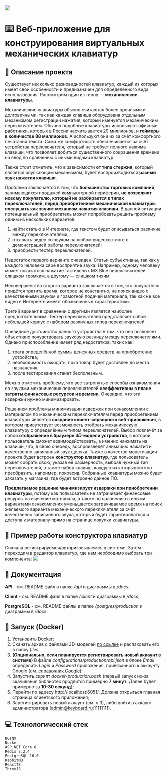 <img src="https://github.com/tovDmitrij/keyboards/blob/main/docs/_readme/preview.jpeg" />

# :keyboard: Веб-приложение для конструирования виртуальных механических клавиатур

## :open_book: Описание проекта
Существует несколько разновидностей клавиатур, каждый из которых имеет свои особенности и предназначен для определённого вида использования. Рассмотрим один из типов — **механические клавиатуры**.

Механические клавиатуры обычно считаются более прочными и долговечными, так как каждая клавиша оборудована отдельным механизмом регистрации нажатия, который именуется механическим переключателем. Обычно подобные клавиатуры используют офисные работники, которых в России насчитывается 29 миллионов, и **геймеры в количестве 88 миллионов**. А используют они их за счёт комфортного печатания текста. Сама же комфортность обеспечивается за счёт устройства переключателя, который не требует полного нажима клавиши, что позволяет добиться существенного сокращения времени на ввод по сравнению с иными видами клавиатур.

Также стоит отметить, что в зависимости **от типа стержня**, который является опускающим механизмом, будет воспроизводиться **разный звук нажатия клавиши**.

Проблема заключается в том, что **большинство торговых компаний**, занимающихся продажей компьютерной периферии, **не позволяют новому покупателю, который не разбирается в типах переключателей, перед приобретением механической клавиатуры послушать как звучит механизм нажатия клавиши**. В данной ситуации потенциальный приобретатель может попробовать решить проблему одним из нескольких вариантов:
1)	найти статью в Интернете, где текстом будет описываться различие между переключателями;
2)	отыскать видео со звуком на любом видеохостинге с демонстрацией работы переключателей;
3)	приобрести тестер переключателей.

Недостаток первого варианта очевиден. Статьи субъективны, так как у каждого человека своё восприятие звука. Например, одному человеку может показаться нажатие тактильных MX Blue переключателей слишком громким, а другому — слишком тихим.

Несовершенство второго варианта заключается в том, что покупателю придётся тратить время, которое не константно, на поиск видео с качественными звуком и грамотной подачей материала, так как не все видео в Интернете имеют обозначенные характеристики.

Третий вариант в сравнении с другими является наиболее предпочтительным. Тестер переключателей представляет собой небольшой корпус с набором различных типов переключателей.

Очевидное достоинство данного устройства в том, что оно позволяет объективно почувствовать звуковую разницу между переключателями. Однако приспособление имеет ряд недостатков, таких как: 
1)	трата определённой суммы денежных средств на приобретение устройства; 
2)	необходимость ожидать, пока товар будет доставлен до места назначения; 
3)	после тестирования станет бесполезным. 

Можно отметить проблему, что все затронутые способы ознакомления со звуками механических переключателей **неэффективны в плане затраты финансовых ресурсов и времени**. Очевидно, что эти издержки нужно минимизировать. 

Решением проблемы минимизации издержек при ознакомлении с материалом по механическим переключателям перед приобретением клавиатуры является **создание клиент-серверного веб-приложения**, в котором присутствует возможность отобрать механическую клавиатуру с определённым типом переключателей. Выбор повлечёт за собой **отображение в браузере 3𝐷-модели устройства**, с которой пользователь сможет взаимодействовать, а именно нажимать на клавиши, что, в свою очередь, воспроизведёт анимацию нажатия и качественно записанный звук щелчка. Также в качестве монетизации проекта будет встроен **конструктор клавиатур**, где пользователь может собрать свою, указав её размерность, выбрав нужный тип переключателей, а также набор клавиш, каждую из которых можно преобразить, например, покрасив. Собранные клавиатуры можно будет заказать у магазина, где будет встроено данное ПО.

**Предлагаемое решение минимизирует издержки при приобретении клавиатуры**, потому как пользователь не затрачивает финансовые ресурсы на изучение материала, а также по сравнению с иными вариантами ознакомления уменьшается затрачиваемое время на поиск желаемого варианта механического переключателя за счёт качественно записанного звука, который будет гарантироваться и доступа к материалу прямо на странице покупки клавиатуры.

## :test_tube: Пример работы конструктора клавиатур
Сначала регистрируемся/авторизовываемся в системе. Затем переходим в редактор клавиатур, где нам необходимо выбрать три компонента:
<img src="https://github.com/tovDmitrij/keyboards/blob/main/docs/_readme/KeyLabDemo.gif" />

## :notebook: Документация
**API** - см. README файл в папке */api* и диаграммы в */docs*;

**Client** - см. README файл в папке */client* и диаграммы в */docs*;

**PostgreSQL** - см. README файлы в папке */postgres/production* и диаграммы в */docs*.

## :rocket: Запуск (Docker)
1. Установить Docker;
2. Скачать архив с файлами 3D-моделей [по ссылке](https://drive.google.com/drive/folders/1msr1UAy3w1_vsBq9aF4zVs5QZepKXcow?usp=sharing) и распаковать его в папку *files*;
3. **(Опционально, если планируется регистрировать новый аккаунт в системе)** В файле *configurations/production/api.json* в блоке *Email* определить *Login* и *Password* приложения, привязанного к аккаунту Google (см. [справочник Google](https://support.google.com/accounts/answer/185833?hl=en));
4. Запустить скрипт *docker-production.bash* (первый запуск из-за скачивания библиотек продлится примерно **7 минут**. Далее будет примерно за **10-30 секунд**);
5. Перейти по адресу http://localhost:6051/. Должна открыться главная страница клиентского приложения;
6. Зарегистрировать новый аккаунт (см. п.3), либо войти в аккаунт администратора (admin@keyboard.ru:11111111).

## :computer: Технологический стек
```
NGINX
Docker
ASP.NET Core 8
Redis 7.2.4
PostgreSQL 16.0
RabbitMQ
ReactTS
ThreeJS
```

